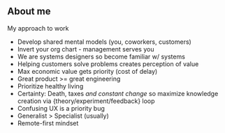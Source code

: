 ## About me

My approach to work

- Develop shared mental models (you, coworkers, customers)
- Invert your org chart - management serves you 
- We are systems designers so become familiar w/ systems
- Helping customers solve problems creates perception of value
- Max economic value gets priority (cost of delay)
- Great product >= great engineering
- Prioritize healthy living  
- Certainty: Death, taxes _and constant change_ so maximize knowledge creation via {theory/experiment/feedback} loop
- Confusing UX is a priority bug
- Generalist > Specialist (usually)
- Remote-first mindset

